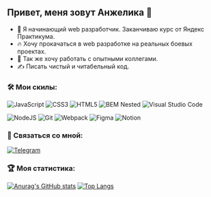 ## Привет, меня зовут Анжелика 👋
- 🌱 Я начинающий web разработчик. Заканчиваю курс от Яндекс Практикума.
- 🔥 Хочу прокачаться в web разработке на реальных боевых проектах.
- 🔞 Так же хочу работать с опытными коллегами.
- ✍️ Писать чистый и читабельный код.

### 🛠 Мои скилы:
![JavaScript](https://img.shields.io/badge/javascript-070506?style=for-the-badge&logo=javascript&logoColor=%23F7DF1E)
![CSS3](https://img.shields.io/badge/CSS3-070506?style=for-the-badge&logo=css3&logoColor=afa600)
![HTML5](https://img.shields.io/badge/html5-070506?style=for-the-badge&logo=html5&logoColor=ea5f00)
![BEM Nested](https://img.shields.io/badge/BEM%20Nested-070506?style=for-the-badge&logo=BEM&logoColor=white)
![Visual Studio Code](https://img.shields.io/badge/Visual%20Studio%20Code-070506?style=for-the-badge&logo=visual-studio-code&logoColor=28bcfe)

![NodeJS](https://img.shields.io/badge/node.js-070506?style=for-the-badge&logo=node.js&logoColor=afa600)
![Git](https://img.shields.io/badge/git-070506?style=for-the-badge&logo=git&logoColor=ea5f00)
![Webpack](https://img.shields.io/badge/webpack-070506?style=for-the-badge&logo=webpack&logoColor=28bcfe)
![Figma](https://img.shields.io/badge/figma-070506?style=for-the-badge&logo=figma&logoColor=a25aff)
![Notion](https://img.shields.io/badge/Notion-070506?style=for-the-badge&logo=notion&logoColor=white)

### 🚀 Связаться со мной:
[![Telegram](https://img.shields.io/badge/Telegram-070506?style=for-the-badge&logo=Telegram&logoColor=28bcfe)](https://telegram.me/anaazhel)

### 🏆 Моя статистика:
[![Anurag's GitHub stats](https://github-readme-stats.vercel.app/api?username=ana-anajel&show_icons=true&theme=graywhite)](https://github.com/anuraghazra/github-readme-stats)
[![Top Langs](https://github-readme-stats.vercel.app/api/top-langs/?username=ana-anajel&layout=compact&theme=graywhite)](https://github.com/anuraghazra/github-readme-stats)